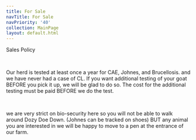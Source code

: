 ```yaml
---
title: For Sale
navTitle: For Sale
navPriority: '40'
collection: MainPage
layout: default.html
---
```

Sales Policy

<br />

Our herd is tested at least once a year for CAE, Johnes, and Brucellosis. and we have never had a case of CL.  If you want additional testing of your goat BEFORE you pick it up, we will be glad to do so. The cost for the additional testing must be paid BEFORE we do  the test. 

<br />

we are very strict on bio-security here so you will not be able to walk around Dozy Doe Down. (Johnes can be tracked on shoes) BUT any animal you are interested in we will be happy to move to a pen at the entrance of our farm.

<br />
